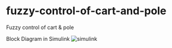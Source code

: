 # fuzzy-control-of-cart-and-pole
Fuzzy control of cart &amp; pole

Block Diagram in Simulink
![simulink](https://github.com/user-attachments/assets/fb82137a-ceac-47d2-976a-3f157a0e0b34)
